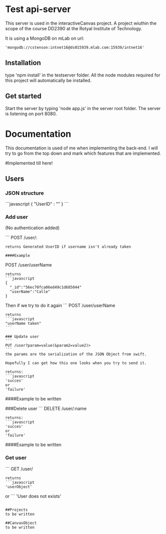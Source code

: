 # Test api-server

This server is used in the interactiveCanvas project. A project wiuthin the scope of the course DD2390 at the Rotyal Institute of Technology.

It is using a MongoDB on mLab on url:
```
'mongodb://cstenson:intnet16@ds015939.mlab.com:15939/intnet16'
```

## Installation

type 'npm install' in the testserver folder. All the node modules required for this project will automatically be installed.

## Get started
Start the server by typing 'node app.js' in the server root folder. The server is listening on port 8080.

# Documentation

This documentation is used of me when implementing the back-end. I will try to go from the top down and mark which features that are implemented.

#Implemented till here!

## Users

### JSON structure

´´´javascript
{
  "UserID" : ""
}
´´´

### Add user
(No authentication added)

´´´
POST /user/:<USERNAME>
```
returns Generated UserID if username isn't already taken

####Example 

```
POST /user/userName
```
returns
```javascript
{
  "_id":"56ec70fca06ed49c1d685044"
  "userName":"Calle"
}
```
Then if we try to do it again
´´´
POST /user/userName
```
returns
´´´javascript
"userName taken"
´´´

### Update user
´´´
PUT /user?param=value(&param2=value2)>
´´´
the params are the serialization of the JSON Object from swift. 

Hopefully I can get how this one looks when you try to send it.

returns:
´´´javascript
'succes'
or
'failure'
```
####Example
to be written

###Delete user
´´´
DELETE /user/:name
```
returns:
´´´javascript
'succes'
or
'failure'
```
####Example
to be written

### Get user
´´´
GET /user/<USERNAME>
```
returns
´´´javascript
'userObject'
```
or
´´´
'User does not exists'
```

##Projects
to be written

##CanvasObject
to be written

